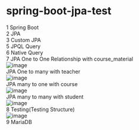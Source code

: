 # spring-boot-jpa-test
1 Spring Boot
<br>
2 JPA
<br>
3 Custom JPA
<br>
5 JPQL Query
<br>
6 Native Query
<br>
7 JPA One to One Relationship with course_material
<br>
![image](https://user-images.githubusercontent.com/36573782/188506533-25b9c5e3-6fd0-4cd9-a264-6bebc2c58b9d.png)
<br>
JPA One to many with teacher
<br>
![image](https://user-images.githubusercontent.com/36573782/188713430-c06622ed-62e8-4ae6-a992-b44cc1c9205d.png)
<br>
JPA many to one with course
<br>
![image](https://user-images.githubusercontent.com/36573782/188721470-f077c0eb-39c1-443e-8c9b-56388caffac0.png)
<br>
JPA many to many with student
<br>
![image](https://user-images.githubusercontent.com/36573782/188962058-bf2d70da-8166-440d-b598-a31451a3a635.png)
<br>
8 Testing(Testing Structure)
<br>
![image](https://user-images.githubusercontent.com/36573782/188721647-c2437e93-aba7-4a23-8e3f-2027fde64615.png)
<br>
9 MariaDB
<br>
